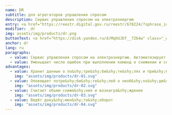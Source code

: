 ```yaml
---
name: DR
subtitle: для агрегаторов управления спросом
description: Сервис управления спросом на электроэнергию
entry: <a href="https://reestr.digital.gov.ru/reestr/678224/?sphrase_id=3026011" target="_blank">Запись в реестре от 11.04.2022 №13236</a>
modifier: _dr
img: assets/img/products/dr.png
buttonText: <a href="https://disk.yandex.ru/d/MqhUJDf__7Z64w" class="_white" target="_blank">Описание</a>
anchor: dr
lang: ru
paragraphs:
  - value: Сервис управления спросом на электроэнергию. Автоматизирует взаимодействие между системным оператором, агрегатором и потребителями электроэнергии.
  - value: Уменьшает число ошибок при выполнении команд о снижении и снижает затраты на управление спросом.
advantages:
  - value: Хранит данные о по&shy;тре&shy;би&shy;те&shy;лях и при&shy;бо&shy;рах учёта
    img: "assets/img/products/dr-01.svg"
  - value: Оповещает потре&shy;би&shy;те&shy;лей о необ&shy;хо&shy;ди&shy;мости сниже&shy;ния
    img: "assets/img/products/dr-02.svg"
  - value: Считает объем сниже&shy;ния и вознагра&shy;ждение
    img: "assets/img/products/dr-03.svg"
  - value: Ведёт доку&shy;мен&shy;то&shy;оборот
    img: "assets/img/products/dr-04.svg"
---
```

